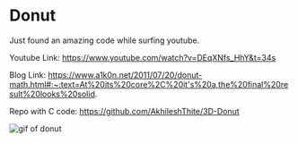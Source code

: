 # Donut
Just found an amazing code while surfing youtube. 



Youtube Link: https://www.youtube.com/watch?v=DEqXNfs_HhY&t=34s



Blog Link: https://www.a1k0n.net/2011/07/20/donut-math.html#:~:text=At%20its%20core%2C%20it's%20a,the%20final%20result%20looks%20solid.



Repo with C code: https://github.com/AkhileshThite/3D-Donut



![gif of donut](donut.gif)

